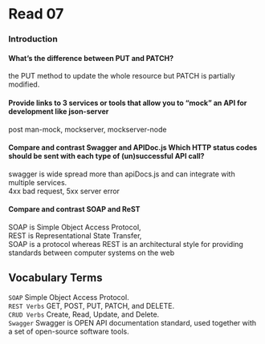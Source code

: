 # Read 07

### Introduction

#### What’s the difference between PUT and PATCH?
the PUT method to update the whole resource but PATCH is partially modified.
#### Provide links to 3 services or tools that allow you to “mock” an API for development like json-server
post man-mock, mockserver, mockserver-node

#### Compare and contrast Swagger and APIDoc.js Which HTTP status codes should be sent with each type of (un)successful API call?
swagger is wide spread more than apiDocs.js and can integrate with multiple services. <br/>
4xx bad request, 5xx server error
#### Compare and contrast SOAP and ReST
SOAP is Simple Object Access Protocol, <br/>
REST is Representational State Transfer, <br/>
SOAP is a protocol whereas REST is an architectural style for providing standards between computer systems on the web


## Vocabulary Terms

`SOAP` Simple Object Access Protocol. <br/>
`REST Verbs` GET, POST, PUT, PATCH, and DELETE. <br/>
`CRUD Verbs` Create, Read, Update, and Delete. <br/>
`Swagger` Swagger is OPEN API documentation standard, used together with a set of open-source software tools.
